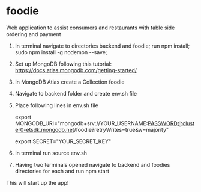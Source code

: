 # foodie
Web application to assist consumers and restaurants with table side ordering and payment

1. In terminal navigate to directories backend and foodie; run npm install; sudo npm install -g nodemon --save;

2. Set up MongoDB following this tutorial: https://docs.atlas.mongodb.com/getting-started/

3. In MongoDB Atlas create a Collection foodie

4. Navigate to backend folder and create env.sh file

5. Place following lines in env.sh file

    export MONGODB_URI="mongodb+srv://YOUR_USERNAME:PASSWORD@cluster0-etsdk.mongodb.net/foodie?retryWrites=true&w=majority"
    
    export SECRET="YOUR_SECRET_KEY"
    
6. In terminal run source env.sh

7. Having two terminals opened navigate to backend and foodies directories for each and run npm start

This will start up the app!

